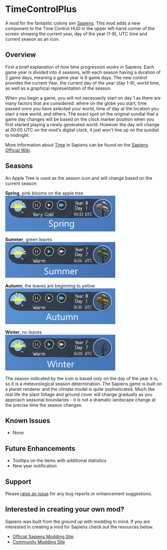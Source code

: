# TimeControlPlus

A mod for the fantastic colony sim [Sapiens](https://store.steampowered.com/app/1060230/Sapiens/).  This mod adds a new component to the Time Control HUD in the upper left-hand corner of the screen showing the current year, day of the year (1-8), UTC time and current season as an icon.

## Overview

First a brief explanation of how time progression works in Sapiens.  Each game year is divided into 4 seasons, with each season having a duration of 2 game days, meaning a game year is 8 game days.  The new control provides the current Year, the current day of the year (day 1-8), world time, as well as a graphical representation of the season. 

When you begin a game, you will not necessarily start on day 1 as there are many factors that are considered: where on the globe you start, time passed once you have selected your world, time of day at the location you start a new world, and others.  The exact spot on the original sundial that a game day changes will be based on the clock marker position when you first started playing a newly generated world.  However the day will change at 00:00 UTC on the mod's digital clock, it just won't line up on the sundial to midnight.

More information about [Time](https://wiki.playsapiens.com/index.php/Time) in Sapiens can be found on the [Sapiens Official Wiki](https://wiki.playsapiens.com).

## Seasons

An Apple Tree is used as the season icon and will change based on the current season:

**Spring**, pink blooms on the apple tree<br>
![Spring](/assets/spring.png)

**Summer**, green leaves<br>
![Summer](/assets/summer.png)

**Autumn**, the leaves are beginning to yellow<br>
![Autumn](/assets/autumn.png)

**Winter**, no leaves<br>
![Winter](/assets/winter.png)

The season indicated by the icon is based only on the day of the year it is, so it is a meteorological season determination.  The Sapiens game is built on a planet renderer and the climate model is quite sophisticated.  Much like real life the plant foliage and ground cover will change gradually as you approach seasonal boundaries - it is not a dramatic landscape change at the precise time the season changes.

## Known Issues

* None

## Future Enhancements

* Tooltips on the items with additional statistics
* New year notification

## Support

Please [raise an issue](https://github.com/ChillGenXer/TimeControlPlus/issues) for any bug reports or enhancement suggestions.

## Interested in creating your own mod?

Sapiens was built from the ground up with modding in mind.  If you are interested in creating a mod for Sapiens check out the resources below.

* [Official Sapiens Modding Site](https://github.com/Majic-Jungle/sapiens-mod-creation)
* [Community Modding Site](https://wiki.sapiens.dev/)
